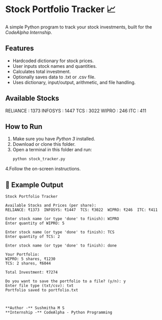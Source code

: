 # Stock Portfolio Tracker 📈

A simple Python program to track your stock investments, built for the *CodeAlpha Internship*.

## Features
- Hardcoded dictionary for stock prices.
- User inputs stock names and quantities.
- Calculates total investment.
- Optionally saves data to .txt or .csv file.
- Uses dictionary, input/output, arithmetic, and file handling.

## Available Stocks
RELIANCE : 1373
INFOSYS : 1447
TCS : 3022
WIPRO : 246
ITC : 411

## How to Run
1. Make sure you have *Python 3* installed.
2. Download or clone this folder.
3. Open a terminal in this folder and run:
   ```bash
   python stock_tracker.py
4.Follow the on-screen instructions.

## 📌 Example Output
```text
Stock Portfolio Tracker

Available Stocks and Prices (per share):
RELIANCE: ₹1373  INFOSYS: ₹1447  TCS: ₹3022  WIPRO: ₹246  ITC: ₹411  

Enter stock name (or type 'done' to finish): WIPRO
Enter quantity of WIPRO: 5

Enter stock name (or type 'done' to finish): TCS
Enter quantity of TCS: 2

Enter stock name (or type 'done' to finish): done

Your Portfolio:
WIPRO: 5 shares, ₹1230
TCS: 2 shares, ₹6044

Total Investment: ₹7274

Do you want to save the portfolio to a file? (y/n): y
Enter file type (txt/csv): txt
Portfolio saved to portfolio.txt



**Author -** Sushmitha M S
**Internship -** CodeAlpha - Python Programming
